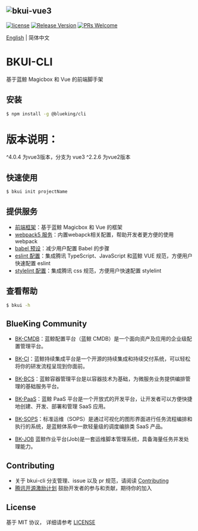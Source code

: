 ![bkui-vue3](docs/logo.png)
---
[![license](https://img.shields.io/badge/license-MIT-brightgreen.svg?style=flat)](https://github.com/TencentBlueKing/bkui-cli/blob/master/LICENSE.txt) [![Release Version](https://img.shields.io/github/v/release/TencentBlueKing/bkui-cli?include_prereleases)](https://github.com/TencentBlueKing/bkui-cli/releases) [![PRs Welcome](https://img.shields.io/badge/PRs-welcome-brightgreen.svg)](https://github.com/TencentBlueKing/bkui-cli/pulls)

[English](README_EN.md) | 简体中文



# BKUI-CLI
基于蓝鲸 Magicbox 和 Vue 的前端脚手架

## 安装
```bash
$ npm install -g @blueking/cli
```
### 
# 版本说明：
^4.0.4 为vue3版本，分支为 vue3
^2.2.6  为vue2版本

## 快速使用
```bash
$ bkui init projectName
```

## 提供服务
- [前端框架](packages/@bkui/template-vue)：基于蓝鲸 Magicbox 和 Vue 的框架
- [webpack5 服务](packages/@bkui/cli-service-webpack5)：内置webapck相关配置，帮助开发者更方便的使用webpack
- [babel 预设](packages/@bkui/babel-preset-bk)：减少用户配置 Babel 的步骤
- [eslint 配置](packages/@bkui/eslint-config-bk)：集成腾讯 TypeScript、JavaScript 和蓝鲸 VUE 规范，方便用户快速配置 eslint
- [stylelint 配置](packages/@bkui/stylelint-config-bk)：集成腾讯 css 规范，方便用户快速配置 stylelint

## 查看帮助
```bash
$ bkui -h
```

## BlueKing Community
- [BK-CMDB](https://github.com/Tencent/bk-cmdb)：蓝鲸配置平台（蓝鲸 CMDB）是一个面向资产及应用的企业级配置管理平台。

- [BK-CI](https://github.com/Tencent/bk-ci)：蓝鲸持续集成平台是一个开源的持续集成和持续交付系统，可以轻松将你的研发流程呈现到你面前。

- [BK-BCS](https://github.com/Tencent/bk-bcs)：蓝鲸容器管理平台是以容器技术为基础，为微服务业务提供编排管理的基础服务平台。

- [BK-PaaS](https://github.com/Tencent/bk-paas)：蓝鲸 PaaS 平台是一个开放式的开发平台，让开发者可以方便快捷地创建、开发、部署和管理 SaaS 应用。

- [BK-SOPS](https://github.com/Tencent/bk-sops)：标准运维（SOPS）是通过可视化的图形界面进行任务流程编排和执行的系统，是蓝鲸体系中一款轻量级的调度编排类 SaaS 产品。

- [BK-JOB](https://github.com/Tencent/bk-job) 蓝鲸作业平台(Job)是一套运维脚本管理系统，具备海量任务并发处理能力。

## Contributing
- 关于 bkui-cli 分支管理、issue 以及 pr 规范，请阅读 [Contributing](docs/CONTRIBUTING.md)
- [腾讯开源激励计划](https://opensource.tencent.com/contribution) 鼓励开发者的参与和贡献，期待你的加入

## License
基于 MIT 协议， 详细请参考 [LICENSE](LICENSE.txt)
